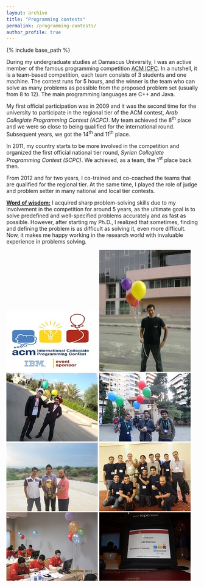 ```yaml
---
layout: archive
title: "Programming contests"
permalink: /programming-contests/
author_profile: true
---
```


{% include base_path %}

During my undergraduate studies at Damascus University, I was an active member of the famous programming competition [ACM ICPC](https://en.wikipedia.org/wiki/ACM_International_Collegiate_Programming_Contest). In a nutshell, it is a team-based competition, each team consists of 3 students and one machine. The contest runs for 5 hours, and the winner is the team who can solve as many problems as possible from the proposed problem set (usually from 8 to 12). The main programming languages are C++ and Java.

My first official participation was in 2009 and it was the second time for the university to participate in the regional tier of the ACM contest, *Arab Collegiate Programming Contest (ACPC)*. My team achieved the 8<sup>th</sup> place and we were so close to being qualified for the international round. Subsequent years, we got the 14<sup>th</sup> and 11<sup>th</sup> place.

In 2011, my country starts to be more involved in the competition and organized the first official national tier round, *Syrian Collegiate Programming Contest (SCPC)*. We achieved, as a team, the 1<sup>st</sup> place back then.

From 2012 and for two years, I co-trained and co-coached the teams that are qualified for the regional tier. At the same time, I played the role of judge and problem setter in many national and local tier contests.

__<u>Word of wisdom:</u>__ I acquired sharp problem-solving skills due to my involvement in the competition for around 5 years, as the ultimate goal is to solve predefined and well-specified problems accurately and as fast as possible. However, after starting my Ph.D., I realized that sometimes, finding and defining the problem is as difficult as solving it, even more difficult. Now, it makes me happy working in the research world with invaluable experience in problems solving.


<!-- ![e](http://www.park.by/_img/000022_1512404559_big.jpg) -->

<img src="/images/acm/logo.jpg">
<img src="/images/acm/acm7.jpg">
<img src="/images/acm/acm2.jpg">
<img src="/images/acm/acm6.jpg">
<img src="/images/acm/acm5.jpg">
<img src="/images/acm/acm4.jpg">
<img src="/images/acm/acm3.jpg">
<img src="/images/acm/acm1.jpg">
